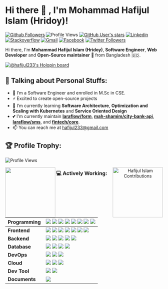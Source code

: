 # Hi there 👋 , I'm Mohammad Hafijul Islam (Hridoy)!

[![Github Followers](https://img.shields.io/github/followers/hafijul233?label=follow&style=social)](https://github.com/hafijul233?tab=followers)
![Profile Views](https://komarev.com/ghpvc/?username=hafijul233&label=Visitors&color=0e75b6&style=flat)
[![GitHub User's stars](https://img.shields.io/github/stars/hafijul233)](https://github.com/hafijul233?tab=stars)
[![Linkedin](https://img.shields.io/badge/-Linkedin-blue?style=flat-square&logo=Linkedin&logoColor=white&link=https://www.linkedin.com/in/hafijul-islam/)](https://www.linkedin.com/in/hafijul-islam/)
[![Stackoverflow](https://img.shields.io/badge/-Stackoverflow-4CA143?style=flat-square&logo=Stackoverflow&logoColor=white&link=https://stackoverflow.com/users/8400971/hafijul-islam)](https://stackoverflow.com/users/8400971/hafijul-islam)
[![Gmail](https://img.shields.io/badge/-hafijul233@gmail.com-c14438?style=flat-square&logo=Gmail&logoColor=white&link=mailto:hafijul233@gmail.com)](mailto:hafijul233@gmail.com)
[![Facebook](https://img.shields.io/badge/-hafijul233-ffffff?style=flat-square&logo=Facebook&logoColor=blue&link=https://facebook.com/hafijul233)](https://facebook.com/hafijul233)
[![Twitter Followers](https://img.shields.io/twitter/follow/hafijul233?style=social&logo=x&labelColor=black&link=https://x.com/hafijul233)
](https://x.com/hafijul233)
    
Hi there, I'm **Mohammad Hafijul Islam (Hridoy)**, **Software Engineer**, **Web Developer** and **Open-Source maintainer** 🚀 from Bangladesh 🇧🇩.

[![@hafijul233's Holopin board](https://holopin.io/api/user/board?user=hafijul233)](https://holopin.io/@hafijul233)

## :information_desk_person: Talking about Personal Stuffs:
  - 🔭 I’m a Software Engineer and enrolled in M.Sc in CSE.
  - ⚡ Excited to create open-source projects
  - 🌱 I’m currently learning **Software Architecture**, **Optimization and Scaling with Kubernetes** and **Service Oriented Design**
  - 💕 I'm currently maintain [**laraflow/form**](https://packagist.org/packages/laraflow/form), [**mah-shamim/city-bank-api**](https://packagist.org/packages/mah-shamim/city-bank-api), [**laraflow/sms**](https://packagist.org/packages/laraflow/sms), and [**fintech/core**](https://github.com/fintechbd). 
  - 📫 You can reach me at <a href="mailto:hafijul233@gmail.com">hafijul233@gmail.com</a>

## :trophy: Profile Trophy:

![Profile Views](https://github-profile-trophy.vercel.app/?username=hafijul233&col=8&row=1&margin-w=20&no-bg=true)

 <p align="center">
    <img src="https://github-readme-stats.vercel.app/api?username=hafijul233&show_icons=true&count_private=true&theme=transparent" align="left" height="160"/>
    <img src="https://github-readme-streak-stats.herokuapp.com/?user=hafijul233&layout=compact&theme=transparent" alt="Hafijul Islam Contributions" align="right" height="160"/>
</p>

### :computer: Actively Working:

| Programming | <img src="https://img.shields.io/badge/%20-PHP-black?logo=php&style=for-the-badge"/> <img src="https://img.shields.io/badge/%20-Javascript-black?logo=javascript&style=for-the-badge"/>  <img src="https://img.shields.io/badge/%20-CSS-black?logo=css3&style=for-the-badge"/> <img src="https://img.shields.io/badge/%20-Shell%20Script-black?logo=shell&style=for-the-badge"/> <img src="https://img.shields.io/badge/%20-Python-black?logo=python&style=for-the-badge"/> <img src="https://img.shields.io/badge/%20-C%2B%2B-black?logo=cplusplus&style=for-the-badge"/> <img src="https://img.shields.io/badge/%20-Bash-black?logo=gnubash&style=for-the-badge"/> <img src="https://img.shields.io/badge/%20-Markdown-black?logo=markdown&style=for-the-badge"/>|
|:------------|:-------------------------------------------------------------------------------------------------|
|**Frontend**|<img src="https://img.shields.io/badge/%20-React.js-black?logo=react&style=for-the-badge"/> <img src="https://img.shields.io/badge/%20-Vue.js-black?logo=vuedotjs&style=for-the-badge"/> <img src="https://img.shields.io/badge/%20-Bootstrap-black?logo=bootstrap&style=for-the-badge"/> <img src="https://img.shields.io/badge/%20-Sass-black?logo=sass&style=for-the-badge"/> <img src="https://img.shields.io/badge/%20-TailwindCSS-black?logo=tailwindcss&style=for-the-badge"/> <img src="https://img.shields.io/badge/%20-InertiaJS-black?logo=inertia&style=for-the-badge"/> <img src="https://img.shields.io/badge/%20-AlpineJS-black?logo=alpinedotjs&style=for-the-badge"/>|
|**Backend**|<img src="https://img.shields.io/badge/%20-Laravel-black?logo=laravel&style=for-the-badge"/> <img src="https://img.shields.io/badge/%20-CodeIgniter-black?logo=codeigniter&style=for-the-badge"/> <img src="https://img.shields.io/badge/%20-CakePHP-black?logo=cakephp&style=for-the-badge"/> <img src="https://img.shields.io/badge/%20-Symfony-black?logo=symfony&style=for-the-badge"/>  <img src="https://img.shields.io/badge/%20-NestJS-black?logo=nestjs&style=for-the-badge"/>|
|**Database**|<img src="https://img.shields.io/badge/%20-MySQL-black?logo=mysql&style=for-the-badge"/> <img src="https://img.shields.io/badge/%20-PostgreSQL-black?logo=postgresql&style=for-the-badge"/> <img src="https://img.shields.io/badge/%20-Oracle-black?logo=oracle&style=for-the-badge"/> <img src="https://img.shields.io/badge/%20-MongoDB-black?logo=mongodb&style=for-the-badge"/>|
|**DevOps**|<img src="https://img.shields.io/badge/%20-CPanel-black?logo=cpanel&style=for-the-badge"/> <img src="https://img.shields.io/badge/%20-Docker-black?logo=docker&style=for-the-badge"/> <img src="https://img.shields.io/badge/%20-Jenkins-black?logo=jenkins&style=for-the-badge"/>|
|**Cloud**|<img src="https://img.shields.io/badge/%20-GCP-black?logo=googlecloud&style=for-the-badge"/> <img src="https://img.shields.io/badge/%20-Amazon Web Services-black?logo=amazonwebservices&style=for-the-badge"/> <img src="https://img.shields.io/badge/%20-Digital%20Ocean-black?logo=digitalocean&style=for-the-badge"/>|
|**Dev Tool**|<img src="https://img.shields.io/badge/%20-Backpack for Laravel-black?logo=backstage&style=for-the-badge"/> <img src="https://img.shields.io/badge/%20-Laravel Nova-black?logo=laravelnova&style=for-the-badge"/> |
|**Documents**| <img src="https://img.shields.io/badge/%20-Docsify-black?logo=docsify&style=for-the-badge"/>|
<!--      <img src="https://github-readme-stats.vercel.app/api/top-langs/?username=hafijul233&layout=compact" height=160 /> -->
